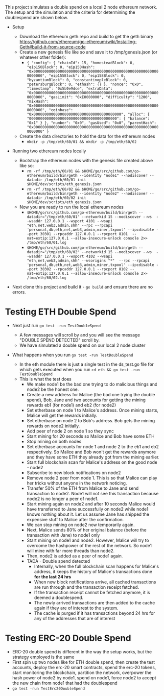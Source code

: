 This project simulates a double spend on a local 2 node ethereum network. The setup and the simulation and the criteria for determining the doublespend are shown below.

* Setup
  * Download the ethereum geth repo and build to get the geth binary https://github.com/ethereum/go-ethereum/wiki/Installing-Geth#build-it-from-source-code
  * Create a new genesis file like so and save it to /tmp/genesis.json (or whatever other folder):
    * `{
        "config": {
            "chainId": 15,
            "homesteadBlock": 0,
            "eip150Block": 0,
            "eip150Hash": "0x0000000000000000000000000000000000000000000000000000000000000000",
            "eip155Block": 0,
            "eip158Block": 0,
            "byzantiumBlock": 0,
            "constantinopleBlock": 0,
            "petersburgBlock": 0,
            "ethash": {}
        },
        "nonce": "0x0",
        "timestamp": "0x5b0e9dce",
        "extraData": "0x0000000000000000000000000000000000000000000000000000000000000000",
        "gasLimit": "0xE0000000",
        "difficulty": "1200",
        "mixHash": "0x0000000000000000000000000000000000000000000000000000000000000000",
        "coinbase": "0x0000000000000000000000000000000000000000",
        "alloc": {
            "0000000000000000000000000000000000000000": {
            "balance": "0x1"
            }
        },
        "number": "0x0",
        "gasUsed": "0x0",
        "parentHash": "0x0000000000000000000000000000000000000000000000000000000000000000"
        }`
  * Create the data directories to hold the data for the ethereum nodes
    * `mkdir -p /tmp/eth/60/01 && mkdir -p /tmp/eth/60/02`

* Running two ethereum nodes locally
  * Bootstrap the ethereum nodes with the genesis file created above like so:
    * `rm -rf /tmp/eth/60/01 && $HOME/go/src/github.com/go-ethereum/build/bin/geth --identity "node1" --nodiscover --datadir /tmp/eth/60/01 init $HOME/dev/scripts/eth_genesis.json`
    * `rm -rf /tmp/eth/60/02 && $HOME/go/src/github.com/go-ethereum/build/bin/geth --identity "node2" --nodiscover --datadir /tmp/eth/60/02 init $HOME/dev/scripts/eth_genesis.json`
  * Now you are ready to run the local ethereum nodes
    *  `$HOME/go/src/github.com/go-ethereum/build/bin/geth --datadir="/tmp/eth/60/01" --networkid 15 --nodiscover --ws  --wsaddr 127.0.0.1 --wsport 4101 --wsapi "eth,net,web3,admin,shh" --rpc --rpcapi 'personal,db,eth,net,web3,admin,miner,txpool' --ipcdisable --port 30301 --rpcaddr 127.0.0.1 --rpcport 8101  --nat=extip:127.0.0.1 --allow-insecure-unlock console 2>> /tmp/eth/60/01.log`
    * `$HOME/go/src/github.com/go-ethereum/build/bin/geth --datadir="/tmp/eth/60/02" --networkid 15 --nodiscover --ws  --wsaddr 127.0.0.1 --wsport 4102 --wsapi "eth,net,web3,admin,shh" --wsorigins "*"  --rpc --rpcapi 'personal,db,eth,net,web3,admin,miner,txpool' --ipcdisable --port 30302 --rpcaddr 127.0.0.1 --rpcport 8102 --nat=extip:127.0.0.1 --allow-insecure-unlock console 2>> /tmp/eth/60/02.log`

* Next clone this project and build it - `go build` and ensure there are no errors.

# Testing ETH Double Spend
* Next just run `go test -run TestDoubleSpend`
  * A few messages will scroll by and you will see the message "DOUBLE SPEND DETECTED" scroll by. 
  * We have simulated a double spend on our local 2 node cluster

* What happens when you run `go test -run TestDoubleSpend`
  * In the eth module there is just a single test in the ds_test.go file for which gets executed when you run `cd eth && go test -run TestDoubleSpend`
  * This is what the test does
    * We make node1 be the bad one trying to do malicious things and node2 be the honest one.
    * Create a new address for Malice (the bad one trying the double spend), Bob, Jane and two accounts for getting the mining rewards eb1 (for node1) and eb2 (for node2)
    * Set etherbase on node 1 to Malice's address. Once mining starts, Malice will get the rewards initially. 
    * Set etherbase on node 2 to Bob's address. Bob gets the mining rewards on node2 initially.
    * Add peer of node 2 on node 1 so they sync
    * Start mining for 20 seconds so Malice and Bob have some ETH
    * Stop mining on both nodes
    * Set etherbase accounts for node 1 and node 2 to the eb1 and eb2 respectively. So Malice and Bob won't get the rewards anymore and they have some ETH they already got from the mining earlier. 
    * Start full blockchain scan for Malice's address on the good node - node2
    * Subscribe to new block notifications on node2
    * Remove node 2 peer from node 1. This is so that Malice can play her tricks without anyone in the network noticing.
    * Transfer 50% of the ETH from Malice to Jane and send transaction to node2. Node1 will not see this transaction because node2 is no longer a peer of node1. 
    * Start mining again on node2 and after 10 seconds Malice would have transferred to Jane successfully on node2 while node1 knows nothing about it. Let us assume Jane has shipped the expensive stuff to Malice after the confirmation.
    * We can stop mining on node2 now temporarily again.
    * Next, Malice sends 80% of her original balance (before the transaction with Jane) to node1 only
    * Start mining on node1 and node2. However, Malice will try to overcome the hashpower of the rest of the network. So node1 will mine with far more threads than node2.
    * Then, node2 is added as a peer of node1 again.
    * TADA - Double spend detected
      * Internally, when the full blockchain scan happens for Malice's address, it keeps the history of Malice's transactions done **for the last 24 hrs**
      * When new block notifications arrive, all cached transactions are run through and the transaction receipt fetched. 
      * If the transaction receipt cannot be fetched anymore, it is deemed a doublespend.
      * The newly arrived transactions are then added to the cache again if they are of interest to the system.
      * The cache is purged if it has transactions beyond 24 hrs for any of the addresses that are of interest

# Testing ERC-20 Double Spend
  * ERC-20 double spend is different in the way the setup works, but the strategy employed is the same
  * First spin up two nodes like for ETH double spend, then create the test accounts, deploy the erc-20 smart contracts, spend the erc-20 tokens, start monitoring the blockchain, partition the network, overpower the hash power of node2 by node1, spend on node1, force node2 to accept the new chain from node1 that had the doublespend
  *  `go test -run TestErc20DoubleSpend`

